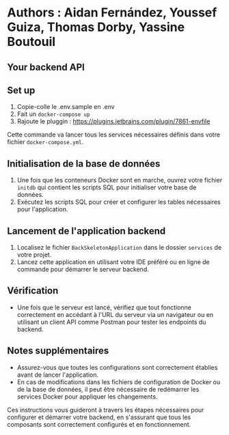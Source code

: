 # Authors : Aidan Fernández, Youssef Guiza, Thomas Dorby, Yassine Boutouil

## Your backend API

## Set up 
1. Copie-colle le .env.sample en .env
2. Fait un `docker-compose up`
2. Rajoute le pluggin : https://plugins.jetbrains.com/plugin/7861-envfile


Cette commande va lancer tous les services nécessaires définis dans votre fichier `docker-compose.yml`.

## Initialisation de la base de données

1. Une fois que les conteneurs Docker sont en marche, ouvrez votre fichier `initdb` qui contient les scripts SQL pour initialiser votre base de données.
2. Exécutez les scripts SQL pour créer et configurer les tables nécessaires pour l'application.

## Lancement de l'application backend

1. Localisez le fichier `BackSkeletonApplication` dans le dossier `services` de votre projet.
2. Lancez cette application en utilisant votre IDE préféré ou en ligne de commande pour démarrer le serveur backend.

## Vérification

- Une fois que le serveur est lancé, vérifiez que tout fonctionne correctement en accédant à l'URL du serveur via un navigateur ou en utilisant un client API comme Postman pour tester les endpoints du backend.

## Notes supplémentaires

- Assurez-vous que toutes les configurations sont correctement établies avant de lancer l'application.
- En cas de modifications dans les fichiers de configuration de Docker ou de la base de données, il peut être nécessaire de redémarrer les services Docker pour appliquer les changements.

Ces instructions vous guideront à travers les étapes nécessaires pour configurer et démarrer votre backend, en s'assurant que tous les composants sont correctement configurés et en fonctionnement.
